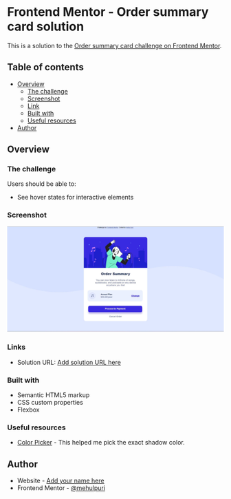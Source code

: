 # Frontend Mentor - Order summary card solution

This is a solution to the [Order summary card challenge on Frontend Mentor](https://www.frontendmentor.io/challenges/order-summary-component-QlPmajDUj). 

## Table of contents

- [Overview](#overview)
  - [The challenge](#the-challenge)
  - [Screenshot](#screenshot)
  - [Link](#links)
  - [Built with](#built-with)
  - [Useful resources](#useful-resources)
- [Author](#author)

## Overview

### The challenge

Users should be able to:

- See hover states for interactive elements

### Screenshot

![](./images/ss.JPG)

### Links

- Solution URL: [Add solution URL here](https://mehulpuri.github.io/ordersummary_challenge/)

### Built with

- Semantic HTML5 markup
- CSS custom properties
- Flexbox


### Useful resources

- [Color Picker](https://html-color-codes.info/colors-from-image/) - This helped me pick the exact shadow color.

## Author

- Website - [Add your name here](https://www.your-site.com)
- Frontend Mentor - [@mehulpuri](https://www.frontendmentor.io/profile/mehulpuri)

